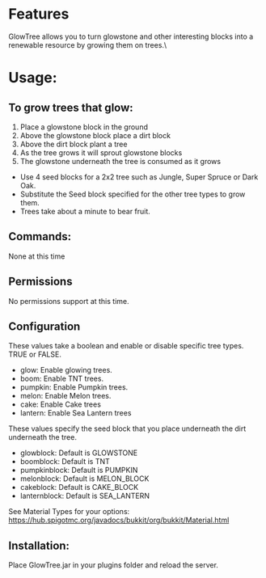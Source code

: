 # Features
GlowTree allows you to turn glowstone and other interesting blocks into a renewable resource by growing them on trees.\

# Usage:
## To grow trees that glow:
  1. Place a glowstone block in the ground
  2. Above the glowstone block place a dirt block
  3. Above the dirt block plant a tree
  4. As the tree grows it will sprout glowstone blocks
  5. The glowstone underneath the tree is consumed as it grows

  * Use 4 seed blocks for a 2x2 tree such as Jungle, Super Spruce or Dark Oak.
  * Substitute the Seed block specified for the other tree types to grow them.
  * Trees take about a minute to bear fruit.

## Commands:
None at this time

## Permissions
No permissions support at this time.

## Configuration
These values take a boolean and enable or disable specific tree types. TRUE or FALSE.

  * glow: Enable glowing trees.
  * boom: Enable TNT trees.
  * pumpkin: Enable Pumpkin trees.
  * melon: Enable Melon trees.
  * cake: Enable Cake trees
  * lantern: Enable Sea Lantern trees

These values specify the seed block that you place underneath the dirt underneath the tree. 

  * glowblock: Default is GLOWSTONE
  * boomblock: Default is TNT
  * pumpkinblock: Default is PUMPKIN
  * melonblock: Default is MELON_BLOCK
  * cakeblock: Default is CAKE_BLOCK
  * lanternblock: Default is SEA_LANTERN

See Material Types for your options: https://hub.spigotmc.org/javadocs/bukkit/org/bukkit/Material.html

## Installation:
Place GlowTree.jar in your plugins folder and reload the server.
